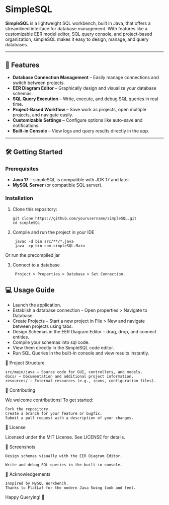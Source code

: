 # SimpleSQL

**SimpleSQL** is a lightweight SQL workbench, built in Java, that offers a streamlined interface for database management. With features like a customizable EER model editor, SQL query console, and project-based organization, simpleSQL makes it easy to design, manage, and query databases.

---

## 🚀 Features

- **Database Connection Management** – Easily manage connections and switch between projects.
- **EER Diagram Editor** – Graphically design and visualize your database schemas.
- **SQL Query Execution** – Write, execute, and debug SQL queries in real time.
- **Project-Based Workflow** – Save work as projects, open multiple projects, and navigate easily.
- **Customizable Settings** – Configure options like auto-save and notifications.
- **Built-in Console** – View logs and query results directly in the app.

---

## 🛠️ Getting Started

### Prerequisites

- **Java 17** – simpleSQL is compatible with JDK 17 and later.
- **MySQL Server** (or compatible SQL server).

### Installation

1. Clone this repository:
   ```
   git clone https://github.com/yourusername/simpleSQL.git
   cd simpleSQL

2. Compile and run the project in your IDE
   ````
    javac -d bin src/**/*.java
    java -cp bin com.simpleSQL.Main

Or run the precompiled jar
   
3. Connect to a database
   ````
    Project > Properties > Database > Set Connection.

## 💻 Usage Guide
- Launch the application.
- Establish a database connection - Open properties >  Navigate to Database.
- Create Projects – Start a new project in File > New and navigate between projects using tabs.
- Design Schemas in the EER Diagram Editor – drag, drop, and connect entities.
- Compile your schemas into sql code.
- View them directly in the SimpleSQL code editor.
- Run SQL Queries in the built-in console and view results instantly.

📂 Project Structure

    src/main/java – Source code for GUI, controllers, and models.
    docs/ – Documentation and additional project information.
    resources/ – External resources (e.g., icons, configuration files).

🤝 Contributing

We welcome contributions! To get started:

    Fork the repository.
    Create a branch for your feature or bugfix.
    Submit a pull request with a description of your changes.

📜 License

Licensed under the MIT License. See LICENSE for details.

📸 Screenshots

    Design schemas visually with the EER Diagram Editor.

    Write and debug SQL queries in the built-in console.

📝 Acknowledgements

    Inspired by MySQL Workbench.
    Thanks to FlatLaf for the modern Java Swing look and feel.

Happy Querying! 🚀

